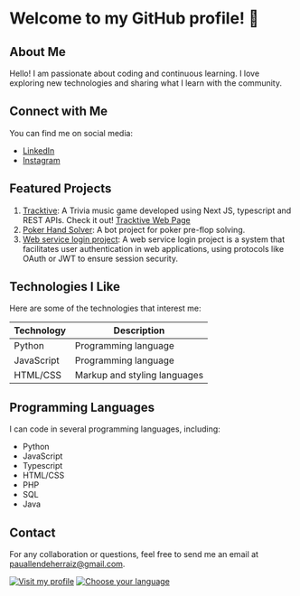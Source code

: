 <!-- Encabezado principal -->
# Welcome to my GitHub profile! 👋

<!-- Section "Sobre mi" -->
## About Me
Hello! I am passionate about coding and continuous learning. I love exploring new technologies and sharing what I learn with the community.

<!-- Section "Connecta amb mi" -->
## Connect with Me
You can find me on social media:
- [LinkedIn](https://www.linkedin.com/in/pau-allende)
- [Instagram](https://www.instagram.com/pauallxndx/)

<!-- Section "Projectes Destacats" -->
## Featured Projects
1. [Tracktive](https://github.com/pauallende04/tracktive): A Trivia music game developed using Next JS, typescript and REST APIs. Check it out! [Tracktive Web Page](https://tracktive-kappa.vercel.app)
2. [Poker Hand Solver](https://github.com/pauallende04/poker-hand-solver): A bot project for poker pre-flop solving.
3. [Web service login project](https://github.com/pauallende04/gen-web): A web service login project is a system that facilitates user authentication in web applications, using protocols like OAuth or JWT to ensure session security.

<!-- Section "Tecnologies que m'agraden" -->
## Technologies I Like
Here are some of the technologies that interest me:

<!-- Tabla de tecnologías -->
| Technology     | Description                |
|----------------|-----------------------------|
| Python         | Programming language        |
| JavaScript     | Programming language        |
| HTML/CSS       | Markup and styling languages|

<!-- Section "Idiomas de Programación" -->
## Programming Languages
I can code in several programming languages, including:

- Python
- JavaScript
- Typescript
- HTML/CSS
- PHP
- SQL
- Java

<!-- Section "Contacte" -->
## Contact
For any collaboration or questions, feel free to send me an email at [pauallendeherraiz@gmail.com](mailto:pauallendeherraiz@gmail.com).

<!-- Botones -->
[![Visit my profile](https://img.shields.io/badge/Visit_my_profile-GitHub-ff69b4.svg)](https://github.com/pauallende04)
[![Choose your language](https://img.shields.io/badge/Choose_your_language-Catalan-ff4500.svg)](https://en.wikipedia.org/wiki/Catalan_language)
